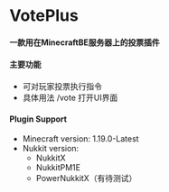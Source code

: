 # VotePlus

#### 一款用在MinecraftBE服务器上的投票插件

#### 主要功能
- 可对玩家投票执行指令
- 具体用法 /vote 打开UI界面

#### Plugin Support
- Minecraft version: 1.19.0-Latest
- Nukkit version:
    - NukkitX
    - NukkitPM1E
    - PowerNukkitX（有待测试）